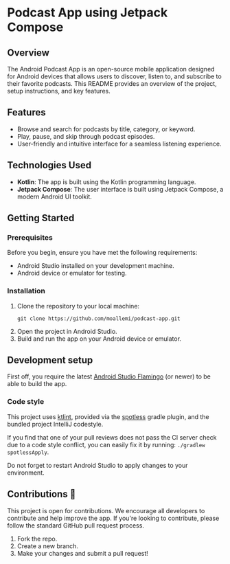 # Podcast App using Jetpack Compose

## Overview

The Android Podcast App is an open-source mobile application designed for Android devices that allows users to discover, listen to, and subscribe to their favorite podcasts. This README provides an overview of the project, setup instructions, and key features.

## Features

- Browse and search for podcasts by title, category, or keyword.
- Play, pause, and skip through podcast episodes.
- User-friendly and intuitive interface for a seamless listening experience.

## Technologies Used

- **Kotlin**: The app is built using the Kotlin programming language.
- **Jetpack Compose**: The user interface is built using Jetpack Compose, a modern Android UI toolkit.


## Getting Started

### Prerequisites

Before you begin, ensure you have met the following requirements:

- Android Studio installed on your development machine.
- Android device or emulator for testing.

### Installation

1. Clone the repository to your local machine:
   ```shell
   git clone https://github.com/moallemi/podcast-app.git
   ```
2. Open the project in Android Studio.
3. Build and run the app on your Android device or emulator.

## Development setup

First off, you require the latest [Android Studio Flamingo](https://developer.android.com/studio/preview) (or newer) to be able to build the app.

### Code style

This project uses [ktlint](https://github.com/pinterest/ktlint), provided via
the [spotless](https://github.com/diffplug/spotless) gradle plugin, and the bundled project IntelliJ codestyle.

If you find that one of your pull reviews does not pass the CI server check due to a code style conflict, you can
easily fix it by running: `./gradlew spotlessApply`.


Do not forget to restart Android Studio to apply changes to your environment.

## Contributions 🙌

This project is open for contributions. We encourage all developers to contribute and help improve the app. If you're looking to contribute, please follow the standard GitHub pull request process.

1. Fork the repo.
2. Create a new branch.
3. Make your changes and submit a pull request!